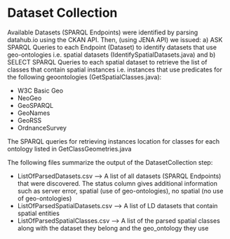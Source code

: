# Dataset Collection


Available Datasets (SPARQL Endpoints) were identified by parsing datahub.io using the CKAN API. Then, (using JENA API) we issued:
a) ASK SPARQL Queries to each Endpoint (Dataset)  to identify datasets that use geo-ontologies i.e. spatial datasets (IdentifySpatialDatasets.java) and 
b) SELECT SPARQL Queries to each spatial dataset to retrieve the list of classes that contain spatial instances i.e. instances that use predicates for the following geoontologies (GetSpatialClasses.java):
- W3C Basic Geo
- NeoGeo
- GeoSPARQL
- GeoNames
- GeoRSS
- OrdnanceSurvey

The SPARQL queries for retrieving instances location for classes for each ontology listed in GetClassGeometries.java

The following files summarize the output of the DatasetCollection step:
- ListOfParsedDatasets.csv --> A list of all datasets (SPARQL Endpoints) that were discovered. The status column gives additional information such as server error, spatial (use of geo-ontologies), no spatial (no use of geo-ontologies)
- ListOfParsedSpatialDatasets.csv --> A list of LD datasets that contain spatial entities
- ListOfParsedSpatialClasses.csv --> A list of the parsed spatial classes along with the dataset they belong and the geo_ontology they use


